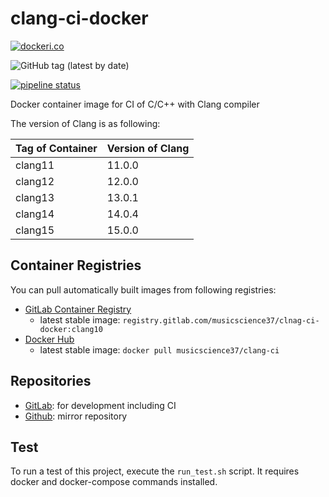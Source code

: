 # clang-ci-docker

[![dockeri.co](https://dockeri.co/image/musicscience37/clang-ci)](https://hub.docker.com/r/musicscience37/clang-ci)

![GitHub tag (latest by date)](https://img.shields.io/github/v/tag/MusicScience37/clang-ci-docker?label=latest)

[![pipeline status](https://gitlab.com/musicscience37/clang-ci-docker/badges/develop/pipeline.svg)](https://gitlab.com/musicscience37/clang-ci-docker/commits/develop)

Docker container image for CI of C/C++ with Clang compiler

The version of Clang is as following:

| Tag of Container | Version of Clang |
| :--------------- | :--------------- |
| clang11          | 11.0.0           |
| clang12          | 12.0.0           |
| clang13          | 13.0.1           |
| clang14          | 14.0.4           |
| clang15          | 15.0.0           |

## Container Registries

You can pull automatically built images from following registries:

- [GitLab Container Registry](https://gitlab.com/musicscience37/clang-ci-docker/container_registry)
  - latest stable image: `registry.gitlab.com/musicscience37/clnag-ci-docker:clang10`
- [Docker Hub](https://hub.docker.com/r/musicscience37/clang-ci)
  - latest stable image: `docker pull musicscience37/clang-ci`

## Repositories

- [GitLab](https://gitlab.com/musicscience37/clang-ci-docker):
  for development including CI
- [Github](https://github.com/MusicScience37/clang-ci-docker):
  mirror repository

## Test

To run a test of this project, execute the `run_test.sh` script.
It requires docker and docker-compose commands installed.

